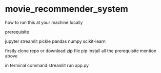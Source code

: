 # movie_recommender_system

how to run this at your machine locally 



prerequisite

jupyter
streamlit
pickle
pandas
numpy
scikit-learn


firstly 
clone repo or download zip file 
pip install all the prerequisite mention above 

in terminal command 
streamlit run app.py
